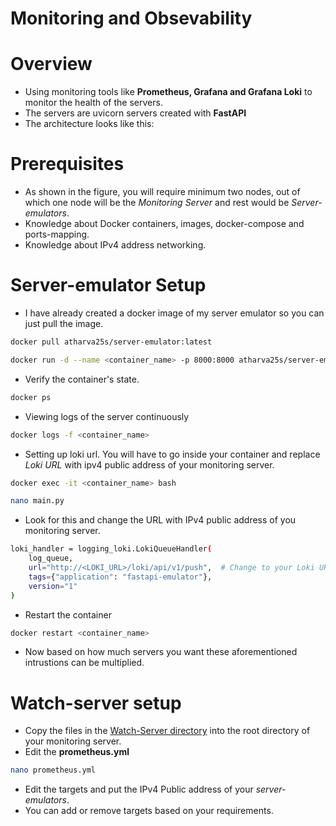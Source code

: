 # Monitoring and Obsevability

# Overview
- Using monitoring tools like **Prometheus, Grafana and Grafana Loki** to monitor the health of the servers.
- The servers are uvicorn servers created with **FastAPI**
- The architecture looks like this:


# Prerequisites
- As shown in the figure, you will require minimum two nodes, out of which one node will be the *Monitoring Server* and rest would be *Server-emulators*.
- Knowledge about Docker containers, images, docker-compose and ports-mapping.
- Knowledge about IPv4 address networking.

# Server-emulator Setup
- I have already created a docker image of my server emulator so you can just pull the image.
```bash
docker pull atharva25s/server-emulator:latest
```
```bash
docker run -d --name <container_name> -p 8000:8000 atharva25s/server-emulator:latest
```
- Verify the container's state.
```bash
docker ps
```
- Viewing logs of the server continuously
``` bash
docker logs -f <container_name>
```

- Setting up loki url. You will have to go inside your container and replace *Loki URL* with ipv4 public address of your monitoring server.
```bash
docker exec -it <container_name> bash
```
```bash
nano main.py
```
- Look for this and change the URL with IPv4 public address of you monitoring server.
```bash
loki_handler = logging_loki.LokiQueueHandler(
    log_queue,
    url="http://<LOKI_URL>/loki/api/v1/push",  # Change to your Loki URL
    tags={"application": "fastapi-emulator"},
    version="1"
)
```

- Restart the container
```bash
docker restart <container_name>
```

- Now based on how much servers you want these aforementioned intrustions can be multiplied.

# Watch-server setup
- Copy the files in the [Watch-Server directory](Watch-Server) into the root directory of your monitoring server.
- Edit the **prometheus.yml**
```bash
nano prometheus.yml
```
- Edit the targets and put the IPv4 Public address of your *server-emulators*.
- You can add or remove targets based on your requirements.
